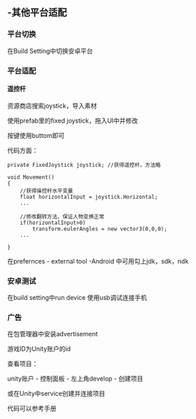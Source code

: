 ## -其他平台适配

### 平台切换

在Build Setting中切换安卓平台

### 平台适配

#### 遥控杆

资源商店搜索joystick，导入素材

使用prefab里的fixed joystick，拖入UI中并修改

按键使用buttom即可



代码方面：

```
private FixedJoystick joystick; //获得遥控杆，方法略

void Movement()
{
	//获得操控杆水平变量
	float horizontalInput = joystick.Horizontal;
	...
	
	//修改翻转方法，保证人物变换正常
	if(horizontalInput>0)
		transform.eulerAngles = new vector3(0,0,0);
	...
	
}
```

在prefernces - external tool -Android 中可用勾上jdk，sdk，ndk





### 安卓测试

在build setting中run device 使用usb调试连接手机



### 广告

在包管理器中安装advertisement

游戏ID为Unity账户的id

查看项目：

unity账户 - 控制面板 - 左上角develop - 创建项目

或在Unity中service创建并连接项目



代码可以参考手册


